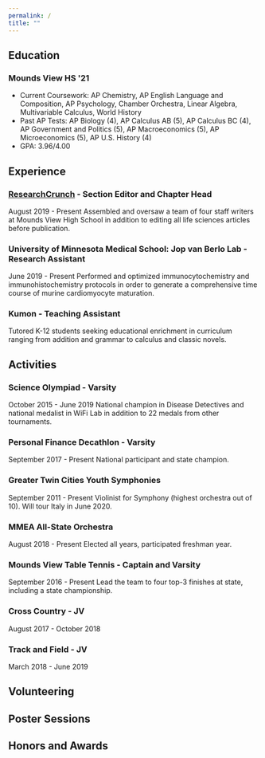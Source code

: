 ```yaml
---
permalink: /
title: ""
---
```


## Education
### Mounds View HS '21
- Current Coursework: AP Chemistry, AP English Language and Composition, AP Psychology, Chamber Orchestra, Linear Algebra, Multivariable Calculus, World History <br>
- Past AP Tests: AP Biology (4), AP Calculus AB (5), AP Calculus BC (4), AP Government and Politics (5), AP Macroeconomics (5), AP Microeconomics (5), AP U.S. History (4) <br>
- GPA: 3.96/4.00

## Experience
### [ResearchCrunch](https://researchcrunch.org/) - Section Editor and Chapter Head
August 2019 - Present
Assembled and oversaw a team of four staff writers at Mounds View High School in addition to editing all life sciences articles before publication.
### University of Minnesota Medical School: Jop van Berlo Lab - Research Assistant
June 2019 - Present
Performed and optimized immunocytochemistry and immunohistochemistry protocols in order to generate a comprehensive time course of murine cardiomyocyte maturation.
### Kumon - Teaching Assistant
Tutored K-12 students seeking educational enrichment in curriculum ranging from addition and grammar to calculus and classic novels.

## Activities
### Science Olympiad - Varsity
October 2015 - June 2019
National champion in Disease Detectives and national medalist in WiFi Lab in addition to 22 medals from other tournaments.
### Personal Finance Decathlon - Varsity
September 2017 - Present
National participant and state champion.
### Greater Twin Cities Youth Symphonies
September 2011 - Present
Violinist for Symphony (highest orchestra out of 10). Will tour Italy in June 2020.
### MMEA All-State Orchestra
August 2018 - Present
Elected all years, participated freshman year.
### Mounds View Table Tennis - Captain and Varsity
September 2016 - Present
Lead the team to four top-3 finishes at state, including a state championship.
### Cross Country - JV
August 2017 - October 2018
### Track and Field - JV
March 2018 - June 2019

## Volunteering

## Poster Sessions

## Honors and Awards
